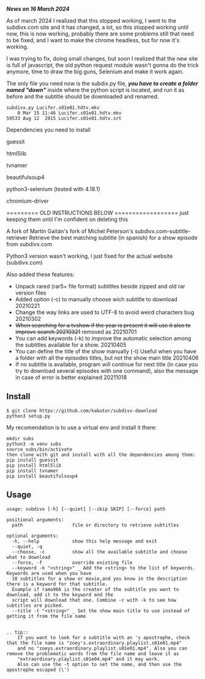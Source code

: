 ***News on 16 March 2024***

As of march 2024 I realized that this stopped working, I went to the subdivx.com site and it has changed, a lot, so this stopped working until now, this is now working, probably there are some problems still that need to be fixed, and I want to make the chrome headless, but for now it's working.

I was trying to fix, doing small changes, but soon I realized that the new site is full of javascript, the old python request module wasn't gonna do the trick anymore, time to draw the big guns, Selenium and make it work again.

The only file you need now is the subdix.py file, ***you have to create a folder named "down"*** inside where the python script is located, and run it as before and the subtitle should be downloaded and renamed.
```
subdivx.py Lucifer.s01e01.hdtv.mkv
    0 Mar 15 11:46 Lucifer.s01e01.hdtv.mkv
59533 Aug 12  2015 Lucifer.s01e01.hdtv.srt
```

Dependencies you need to install 

guessit

html5lib

tvnamer

beautifulsoup4

python3-selenium  (tested with 4.18.1)

chromium-driver





========= OLD INSTRUCTIONS BELOW ================== just keeping them until I'm confident on deleting this

A fork of Martín Gaitán's fork of Michel Peterson's subdivx.com-subtitle-retriever
Retrieve the best matching subtitle (in spanish) for a show episode from subdivx.com

Python3 version wasn't working, I just fixed for the actual website (subdivx.com)

Also added these features:

- Unpack rared (rar5+ file format) subtitles beside zipped and old rar version files
- Added option (-c) to manually choose wich subtitle to download 20210221
- Change the way links are used to UTF-8 to avoid weird characters bug 20210302
- <strike>When searching for a tvshow if the year is present it will use it also to improve search 20210321</strike> removed as 20210701
- You can add keywords (-k) to improve the automatic selection among the subtitles available for a show. 20210405
- You can define the title of the show manually (-t) Useful when you have a folder with all the episodes titles, but not the show main title 20210406
- If no subtitle is available, program will continue for next title (in case you try to download several episodes with one command), also the message in case of error is better explained 20211018

Install
-------
```
$ git clone https://github.com/kabutor/subdivx-download
python3 setup.py 
```

My recomendation is to use a virtual env and install it there:

```
mkdir subs
python3 -m venv subs
source subs/bin/activate
then clone with git and install with all the dependencies among them:
pip install guessit
pip install html5lib
pip install tvnamer
pip install beautifulsoup4
```


Usage
-----


```
usage: subdivx [-h] [--quiet] [--skip SKIP] [--force] path

positional arguments:
  path                  file or directory to retrieve subtitles

optional arguments:
  -h, --help            show this help message and exit
  --quiet, -q
  --choose, -c          show all the available subtitle and choose what to download
  --force, -f           override existing file
  --keyword -k "<string>" _ Add the <string> to the list of keywords. Keywords are used when you have 
  10 subtitles for a show or movie,and you know in the description there is a keyword for that subtitle.
  Example if rama966 is the creator of the subtitle you want to download, add it to the keyword and the 
  script will download that one. Combine -c with -k to see how subtitles are picked. 
  --title -t "<string>" _ Set the show main title to use instead of getting it from the file name


.. tip::
    If you want to look for a subtitle with an 's apostrophe, check that the file name is "zoey's.extraordinary.playlist.s01e01.mp4" 
    and no "zoeys.extraordinary.playlist.s01e01.mp4". Also you can remove the problematic words from the file name and leave it as
    "extraordinary.playlist.s01e04.mp4" and it may work.
    Also can use the -t option to set the name, and then use the apostrophe escaped (\')

```
